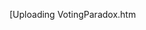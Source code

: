 [Uploading VotingParadox.htm<!DOCTYPE html>
<html lang="en">
<head>
    <meta charset="UTF-8">
    <meta name="viewport" content="width=device-width, initial-scale=1.0">
    <title>Economic Anxiety vs Cultural Identity: American Voting Patterns</title>
    <script src="https://cdnjs.cloudflare.com/ajax/libs/Chart.js/3.9.1/chart.min.js"></script>
    <script>
        // Wait for Chart.js to load and test it
        window.addEventListener('load', function() {
            console.log('Page fully loaded');
            console.log('Chart.js available:', typeof Chart !== 'undefined');
            if (typeof Chart !== 'undefined') {
                console.log('Chart.js version:', Chart.version);
            }
        });

        // Define showTab function immediately
        function showTab(tabName) {
            console.log('=== showTab called with:', tabName, '===');
            
            // Hide all tab contents
            const tabContents = document.querySelectorAll('.tab-content');
            console.log('Found tab contents:', tabContents.length);
            tabContents.forEach((tab, index) => {
                console.log(`Tab ${index}:`, tab.id, 'active:', tab.classList.contains('active'));
                if (tab) tab.classList.remove('active');
            });

            // Remove active class from all buttons
            const tabButtons = document.querySelectorAll('.tab-button');
            tabButtons.forEach(button => {
                if (button) button.classList.remove('active');
            });

            // Show selected tab
            const targetTab = document.getElementById(tabName);
            console.log('Target tab element:', targetTab);
            if (targetTab) {
                targetTab.classList.add('active');
                console.log('Activated tab:', tabName);
                
                // Check if canvas elements exist in this tab
                const canvases = targetTab.querySelectorAll('canvas');
                console.log('Canvases in tab:', canvases.length);
                canvases.forEach((canvas, index) => {
                    console.log(`Canvas ${index}:`, canvas.id, 'width:', canvas.width, 'height:', canvas.height);
                });
            } else {
                console.error('Tab element not found for:', tabName);
                return;
            }
            
            // Find and activate the correct button
            const allButtons = document.querySelectorAll('.tab-button');
            allButtons.forEach(button => {
                if (button.onclick && button.onclick.toString().includes(`'${tabName}'`)) {
                    button.classList.add('active');
                    console.log('Activated button for:', tabName);
                }
            });

            // Wait longer and check Chart.js availability
            setTimeout(() => {
                console.log('=== Starting chart initialization ===');
                console.log('Chart.js available:', typeof Chart !== 'undefined');
                console.log('Charts object exists:', typeof charts !== 'undefined');
                
                if (typeof Chart !== 'undefined') {
                    console.log('Chart.js version:', Chart.version || 'unknown');
                    initializeChartsForTab(tabName);
                } else {
                    console.error('Chart.js is not available!');
                    // Try to show a simple message in the chart container
                    const targetTab = document.getElementById(tabName);
                    if (targetTab) {
                        const chartContainers = targetTab.querySelectorAll('.chart-wrapper');
                        chartContainers.forEach(container => {
                            container.innerHTML = '<p style="text-align: center; padding: 50px; color: red;">Chart.js failed to load</p>';
                        });
                    }
                }
            }, 1000);
        }
        
        // Test function availability
        console.log('showTab function defined');

        // Initialize charts object
        let charts = {};
        console.log('Charts object initialized');

        // Chart data definitions
        const distressedCountiesData = {
            labels: ['Prosperous', 'Comfortable', 'Mid-tier', 'At Risk', 'Distressed'],
            datasets: [{
                label: 'Trump 2024 Shift (%)',
                data: [-2.1, 1.3, 4.7, 8.9, 14.1],
                backgroundColor: 'rgba(255, 124, 124, 0.8)',
                borderColor: 'rgba(255, 124, 124, 1)',
                borderWidth: 2
            }, {
                label: 'Poverty Rate (%)',
                data: [8.5, 11.2, 14.8, 18.9, 23.7],
                backgroundColor: 'rgba(136, 132, 216, 0.8)',
                borderColor: 'rgba(136, 132, 216, 1)',
                borderWidth: 2
            }]
        };

        const manufacturingData = {
            datasets: [{
                label: 'Rust Belt',
                data: [
                    {x: -33.2, y: 8.1}, {x: -28.7, y: 9.5}, {x: -25.4, y: 6.2}, 
                    {x: -21.8, y: 7.8}, {x: -19.3, y: 4.9}
                ],
                backgroundColor: 'rgba(255, 124, 124, 0.8)',
                borderColor: 'rgba(255, 124, 124, 1)',
                pointRadius: 8
            }, {
                label: 'South',
                data: [
                    {x: -45.1, y: 3.8}, {x: -23.9, y: 2.1}, {x: -18.2, y: 2.8}
                ],
                backgroundColor: 'rgba(136, 132, 216, 0.8)',
                borderColor: 'rgba(136, 132, 216, 1)',
                pointRadius: 8
            }]
        };

        const casesData = {
            labels: ['Elliott County, KY', 'Mahoning County, OH', 'Monroe County, MI', 'Maverick County, TX'],
            datasets: [{
                label: 'Political Swing (Points)',
                data: [48, 26, 16, 14],
                backgroundColor: [
                    'rgba(255, 124, 124, 0.8)',
                    'rgba(136, 132, 216, 0.8)',
                    'rgba(255, 196, 88, 0.8)',
                    'rgba(130, 202, 157, 0.8)'
                ],
                borderColor: [
                    'rgba(255, 124, 124, 1)',
                    'rgba(136, 132, 216, 1)',
                    'rgba(255, 196, 88, 1)',
                    'rgba(130, 202, 157, 1)'
                ],
                borderWidth: 2
            }]
        };

        const policyData = {
            labels: ['Healthcare\n(ACA/Medicaid)', 'Tax Cuts\nfor Wealthy', 'Trade\nTariffs', 'School\nVouchers'],
            datasets: [{
                label: 'General Public Support (%)',
                data: [68, 21, 35, 42],
                backgroundColor: 'rgba(130, 202, 157, 0.8)',
                borderColor: 'rgba(130, 202, 157, 1)',
                borderWidth: 2
            }, {
                label: 'Votes Against Self-Interest (%)',
                data: [72, 58, 71, 65],
                backgroundColor: 'rgba(255, 124, 124, 0.8)',
                borderColor: 'rgba(255, 124, 124, 1)',
                borderWidth: 2
            }]
        };

        const messagingData = {
            labels: ['Pure Economic\nPolicy', 'Cultural\nValues', 'Economic +\nCultural', 'Immigration +\nEconomy', 'National\nIdentity'],
            datasets: [{
                label: 'Social Media Engagement (%)',
                data: [2.1, 8.4, 6.7, 9.2, 7.8],
                backgroundColor: 'rgba(136, 132, 216, 0.8)',
                borderColor: 'rgba(136, 132, 216, 1)',
                borderWidth: 2
            }, {
                label: 'Political Effectiveness (%)',
                data: [25, 78, 82, 85, 79],
                backgroundColor: 'rgba(130, 202, 157, 0.8)',
                borderColor: 'rgba(130, 202, 157, 1)',
                borderWidth: 2
            }]
        };

        const prioritiesData = {
            labels: ['Economy', 'Immigration', 'Crime', 'Cultural Values', 'Healthcare', 'Education'],
            datasets: [{
                label: 'Trump Voters (%)',
                data: [93, 82, 76, 71, 45, 38],
                backgroundColor: 'rgba(255, 124, 124, 0.8)',
                borderColor: 'rgba(255, 124, 124, 1)',
                borderWidth: 2
            }, {
                label: 'All Voters (%)',
                data: [81, 45, 38, 34, 67, 58],
                backgroundColor: 'rgba(136, 132, 216, 0.8)',
                borderColor: 'rgba(136, 132, 216, 1)',
                borderWidth: 2
            }]
        };

        // Chart initialization function
        function initializeChartsForTab(tabName) {
            console.log('Initializing charts for tab:', tabName);
            console.log('Charts object before:', Object.keys(charts));
            
            // Create real charts with actual data
            if (tabName === 'economic') {
                console.log('Creating economic charts...');
                
                // Distress Chart
                if (!charts.distressChart) {
                    const canvas = document.getElementById('distressChart');
                    if (canvas) {
                        console.log('Creating distress chart');
                        const ctx = canvas.getContext('2d');
                        charts.distressChart = new Chart(ctx, {
                            type: 'bar',
                            data: distressedCountiesData,
                            options: {
                                responsive: true,
                                maintainAspectRatio: false,
                                plugins: {
                                    title: {
                                        display: true,
                                        text: 'Economic Distress vs Republican Voting'
                                    },
                                    legend: {
                                        display: true
                                    }
                                },
                                scales: {
                                    y: {
                                        beginAtZero: true,
                                        title: {
                                            display: true,
                                            text: 'Percentage'
                                        }
                                    }
                                }
                            }
                        });
                        console.log('Distress chart created successfully');
                    }
                }

                // Manufacturing Chart
                if (!charts.manufacturingChart) {
                    const canvas = document.getElementById('manufacturingChart');
                    if (canvas) {
                        console.log('Creating manufacturing chart');
                        const ctx = canvas.getContext('2d');
                        charts.manufacturingChart = new Chart(ctx, {
                            type: 'scatter',
                            data: manufacturingData,
                            options: {
                                responsive: true,
                                maintainAspectRatio: false,
                                plugins: {
                                    title: {
                                        display: true,
                                        text: 'Manufacturing Job Losses vs Political Shifts'
                                    },
                                    legend: {
                                        display: true
                                    }
                                },
                                scales: {
                                    x: {
                                        title: {
                                            display: true,
                                            text: 'Manufacturing Jobs Lost (%)'
                                        }
                                    },
                                    y: {
                                        title: {
                                            display: true,
                                            text: 'Trump Vote Shift 2016 (%)'
                                        }
                                    }
                                }
                            }
                        });
                        console.log('Manufacturing chart created successfully');
                    }
                }
                
            } else if (tabName === 'regional') {
                console.log('Creating regional charts...');
                
                if (!charts.casesChart) {
                    const canvas = document.getElementById('casesChart');
                    if (canvas) {
                        console.log('Creating cases chart');
                        const ctx = canvas.getContext('2d');
                        charts.casesChart = new Chart(ctx, {
                            type: 'bar',
                            data: casesData,
                            options: {
                                responsive: true,
                                maintainAspectRatio: false,
                                plugins: {
                                    title: {
                                        display: true,
                                        text: 'County Case Studies: Political Swings'
                                    },
                                    legend: {
                                        display: false
                                    }
                                },
                                scales: {
                                    y: {
                                        beginAtZero: true,
                                        title: {
                                            display: true,
                                            text: 'Political Swing (Points)'
                                        }
                                    }
                                }
                            }
                        });
                        console.log('Cases chart created successfully');
                    }
                }
                
            } else if (tabName === 'policy') {
                console.log('Creating policy charts...');
                
                if (!charts.policyChart) {
                    const canvas = document.getElementById('policyChart');
                    if (canvas) {
                        console.log('Creating policy chart');
                        const ctx = canvas.getContext('2d');
                        charts.policyChart = new Chart(ctx, {
                            type: 'bar',
                            data: policyData,
                            options: {
                                responsive: true,
                                maintainAspectRatio: false,
                                plugins: {
                                    title: {
                                        display: true,
                                        text: 'Policy Support vs Voting Behavior'
                                    },
                                    legend: {
                                        display: true
                                    }
                                },
                                scales: {
                                    y: {
                                        beginAtZero: true,
                                        title: {
                                            display: true,
                                            text: 'Percentage (%)'
                                        }
                                    }
                                }
                            }
                        });
                        console.log('Policy chart created successfully');
                    }
                }
                
            } else if (tabName === 'messaging') {
                console.log('Creating messaging charts...');
                
                if (!charts.messagingChart) {
                    const canvas = document.getElementById('messagingChart');
                    if (canvas) {
                        console.log('Creating messaging chart');
                        const ctx = canvas.getContext('2d');
                        charts.messagingChart = new Chart(ctx, {
                            type: 'bar',
                            data: messagingData,
                            options: {
                                responsive: true,
                                maintainAspectRatio: false,
                                plugins: {
                                    title: {
                                        display: true,
                                        text: 'Cultural vs Economic Messaging Effectiveness'
                                    },
                                    legend: {
                                        display: true
                                    }
                                },
                                scales: {
                                    y: {
                                        beginAtZero: true,
                                        title: {
                                            display: true,
                                            text: 'Percentage'
                                        }
                                    }
                                }
                            }
                        });
                        console.log('Messaging chart created successfully');
                    }
                }

                if (!charts.prioritiesChart) {
                    const canvas = document.getElementById('prioritiesChart');
                    if (canvas) {
                        console.log('Creating priorities chart');
                        const ctx = canvas.getContext('2d');
                        charts.prioritiesChart = new Chart(ctx, {
                            type: 'bar',
                            data: prioritiesData,
                            options: {
                                responsive: true,
                                maintainAspectRatio: false,
                                plugins: {
                                    title: {
                                        display: true,
                                        text: 'Voter Priorities: Trump Supporters vs All Voters'
                                    },
                                    legend: {
                                        display: true
                                    }
                                },
                                scales: {
                                    y: {
                                        beginAtZero: true,
                                        title: {
                                            display: true,
                                            text: 'Importance (%)'
                                        }
                                    }
                                }
                            }
                        });
                        console.log('Priorities chart created successfully');
                    }
                }
            }
            
            console.log('Chart initialization complete for:', tabName);
            console.log('Charts object after:', Object.keys(charts));
        }
    </script>
    <style>
        * {
            margin: 0;
            padding: 0;
            box-sizing: border-box;
        }

        body {
            font-family: -apple-system, BlinkMacSystemFont, 'Segoe UI', Roboto, sans-serif;
            background: #f5f5f5;
            color: #333;
            line-height: 1.6;
        }

        .container {
            max-width: 1200px;
            margin: 0 auto;
            padding: 20px;
        }

        .header {
            text-align: center;
            margin-bottom: 40px;
            background: linear-gradient(135deg, #667eea 0%, #764ba2 100%);
            color: white;
            padding: 40px 20px;
            border-radius: 15px;
            box-shadow: 0 10px 30px rgba(0,0,0,0.1);
        }

        .header h1 {
            font-size: 2.5rem;
            margin-bottom: 10px;
            font-weight: 700;
        }

        .header p {
            font-size: 1.2rem;
            opacity: 0.9;
        }

        .tabs {
            display: flex;
            justify-content: center;
            margin-bottom: 30px;
            background: white;
            border-radius: 10px;
            padding: 5px;
            box-shadow: 0 5px 15px rgba(0,0,0,0.1);
        }

        .tab-button {
            padding: 12px 24px;
            margin: 0 2px;
            border: none;
            background: transparent;
            cursor: pointer;
            border-radius: 8px;
            font-weight: 600;
            transition: all 0.3s ease;
            color: #666;
            user-select: none;
        }

        .tab-button.active {
            background: #667eea !important;
            color: white !important;
            box-shadow: 0 2px 10px rgba(102, 126, 234, 0.3);
        }

        .tab-button:hover:not(.active) {
            background: #f0f0f0;
            color: #333;
        }

        .tab-button:active {
            transform: translateY(1px);
        }

        .tab-content {
            display: none;
        }

        .tab-content.active {
            display: block;
            animation: fadeIn 0.3s ease;
        }

        @keyframes fadeIn {
            from { opacity: 0; transform: translateY(10px); }
            to { opacity: 1; transform: translateY(0); }
        }

        .chart-container {
            background: white;
            padding: 30px;
            border-radius: 15px;
            margin-bottom: 30px;
            box-shadow: 0 5px 20px rgba(0,0,0,0.1);
        }

        .chart-container h3 {
            font-size: 1.5rem;
            margin-bottom: 20px;
            color: #333;
            border-bottom: 3px solid #667eea;
            padding-bottom: 10px;
        }

        .chart-wrapper {
            position: relative;
            height: 400px;
            margin-bottom: 15px;
        }

        .chart-description {
            font-size: 0.9rem;
            color: #666;
            background: #f8f9fa;
            padding: 15px;
            border-radius: 8px;
            border-left: 4px solid #667eea;
        }

        .stats-grid {
            display: grid;
            grid-template-columns: repeat(auto-fit, minmax(250px, 1fr));
            gap: 20px;
            margin-bottom: 30px;
        }

        .stat-card {
            background: white;
            padding: 25px;
            border-radius: 15px;
            text-align: center;
            box-shadow: 0 5px 20px rgba(0,0,0,0.1);
            transition: transform 0.3s ease;
        }

        .stat-card:hover {
            transform: translateY(-5px);
        }

        .stat-number {
            font-size: 2.5rem;
            font-weight: 700;
            margin-bottom: 10px;
        }

        .stat-description {
            color: #666;
            font-size: 0.9rem;
        }

        .case-studies {
            display: grid;
            grid-template-columns: repeat(auto-fit, minmax(300px, 1fr));
            gap: 20px;
            margin-top: 20px;
        }

        .case-card {
            background: white;
            padding: 20px;
            border-radius: 10px;
            border-left: 4px solid #ff7c7c;
            box-shadow: 0 3px 15px rgba(0,0,0,0.1);
        }

        .case-card h4 {
            color: #333;
            margin-bottom: 10px;
            font-size: 1.1rem;
        }

        .case-card p {
            color: #666;
            font-size: 0.9rem;
            margin-bottom: 5px;
        }

        .transformation-grid {
            display: grid;
            grid-template-columns: repeat(auto-fit, minmax(200px, 1fr));
            gap: 20px;
            margin-top: 20px;
        }

        .transformation-card {
            padding: 20px;
            border-radius: 10px;
            text-align: center;
        }

        .transformation-card.blue {
            background: linear-gradient(135deg, #e3f2fd, #bbdefb);
            border: 2px solid #2196f3;
        }

        .transformation-card.red {
            background: linear-gradient(135deg, #ffebee, #ffcdd2);
            border: 2px solid #f44336;
        }

        .transformation-card.gray {
            background: linear-gradient(135deg, #f5f5f5, #e0e0e0);
            border: 2px solid #9e9e9e;
        }

        .transformation-number {
            font-size: 2rem;
            font-weight: 700;
            margin-bottom: 5px;
        }

        .findings-grid {
            display: grid;
            grid-template-columns: repeat(auto-fit, minmax(350px, 1fr));
            gap: 30px;
            margin-top: 20px;
        }

        .findings-section {
            background: white;
            padding: 25px;
            border-radius: 15px;
            box-shadow: 0 5px 20px rgba(0,0,0,0.1);
        }

        .findings-section h4 {
            margin-bottom: 15px;
            padding-bottom: 10px;
            border-bottom: 2px solid;
        }

        .findings-section.economic h4 {
            color: #2196f3;
            border-color: #2196f3;
        }

        .findings-section.cultural h4 {
            color: #f44336;
            border-color: #f44336;
        }

        .findings-section ul {
            list-style: none;
        }

        .findings-section li {
            padding: 8px 0;
            font-size: 0.9rem;
            border-bottom: 1px solid #eee;
        }

        .findings-section li:last-child {
            border-bottom: none;
        }

        .theory-section {
            background: white;
            padding: 25px;
            border-radius: 15px;
            box-shadow: 0 5px 20px rgba(0,0,0,0.1);
            margin-top: 20px;
        }

        .theory-item {
            padding: 15px;
            margin-bottom: 15px;
            border-radius: 8px;
            border-left: 4px solid;
        }

        .theory-item.blue {
            background: #e3f2fd;
            border-color: #2196f3;
        }

        .theory-item.green {
            background: #e8f5e8;
            border-color: #4caf50;
        }

        .theory-item.purple {
            background: #f3e5f5;
            border-color: #9c27b0;
        }

        .theory-item h4 {
            margin-bottom: 8px;
            font-size: 1.1rem;
        }

        .theory-item p {
            color: #666;
            font-size: 0.9rem;
        }

        .footer {
            text-align: center;
            margin-top: 40px;
            padding: 20px;
            color: #666;
            font-size: 0.8rem;
            background: white;
            border-radius: 10px;
        }

        @media (max-width: 768px) {
            .header h1 {
                font-size: 2rem;
            }
            
            .header p {
                font-size: 1rem;
            }
            
            .tabs {
                flex-wrap: wrap;
            }
            
            .tab-button {
                padding: 10px 16px;
                font-size: 0.9rem;
            }
        }
    </style>
</head>
<body>
    <div class="container">
        <div class="header">
            <h1>Economic Anxiety vs Cultural Identity</h1>
            <p>Interactive analysis of why economically struggling communities vote against their apparent economic interests</p>
        </div>

        <div class="tabs">
            <button class="tab-button active" onclick="console.log('Summary clicked'); showTab('summary')">Summary</button>
            <button class="tab-button" onclick="console.log('Economic clicked'); showTab('economic')">Economic Data</button>
            <button class="tab-button" onclick="console.log('Regional clicked'); showTab('regional')">Regional Cases</button>
            <button class="tab-button" onclick="console.log('Policy clicked'); showTab('policy')">Policy Contradictions</button>
            <button class="tab-button" onclick="console.log('Messaging clicked'); showTab('messaging')">Cultural Messaging</button>
        </div>

        <!-- Summary Tab -->
        <div id="summary" class="tab-content active">
            <div style="background: linear-gradient(135deg, #e3f2fd, #ffebee); padding: 30px; border-radius: 15px; text-align: center; margin-bottom: 30px;">
                <h3 style="font-size: 2rem; margin-bottom: 15px; color: #333;">The American Voting Paradox</h3>
                <p style="font-size: 1.1rem; color: #555; max-width: 800px; margin: 0 auto;">
                    Economically struggling communities consistently vote for policies that may harm their economic interests, 
                    driven by cultural identity considerations that override rational economic calculations.
                </p>
            </div>

            <div class="stats-grid">
                <div class="stat-card">
                    <div class="stat-number" style="color: #f44336;">97%</div>
                    <div class="stat-description">of the 100 poorest counties are in Republican states</div>
                </div>
                <div class="stat-card">
                    <div class="stat-number" style="color: #2196f3;">+14.1%</div>
                    <div class="stat-description">average swing toward Trump in most distressed counties</div>
                </div>
                <div class="stat-card">
                    <div class="stat-number" style="color: #4caf50;">3.5x</div>
                    <div class="stat-description">cultural anxiety is stronger predictor than economic distress</div>
                </div>
                <div class="stat-card">
                    <div class="stat-number" style="color: #9c27b0;">5.5M</div>
                    <div class="stat-description">manufacturing jobs lost (2000-2017) in areas that shifted Republican</div>
                </div>
            </div>

            <div class="findings-grid">
                <div class="findings-section economic">
                    <h4>Economic Patterns</h4>
                    <ul>
                        <li>• Highest distress counties show largest Republican swings</li>
                        <li>• Manufacturing job losses correlate with conservative voting</li>
                        <li>• Trade war policies hurt the communities that supported them</li>
                        <li>• Tax cuts primarily benefit wealthy while harming working families</li>
                    </ul>
                </div>
                <div class="findings-section cultural">
                    <h4>Cultural Drivers</h4>
                    <ul>
                        <li>• Cultural messaging outperforms economic appeals 4:1</li>
                        <li>• Identity-based content achieves higher viral rates</li>
                        <li>• Status threat more powerful than economic threat</li>
                        <li>• Group loyalty overrides individual economic interest</li>
                    </ul>
                </div>
            </div>

            <div class="theory-section">
                <h3 style="margin-bottom: 20px;">Theoretical Framework</h3>
                <div class="theory-item blue">
                    <h4>System Justification Theory</h4>
                    <p>People defend existing systems even when disadvantaged, driven by needs for certainty, security, and social acceptance.</p>
                </div>
                <div class="theory-item green">
                    <h4>Social Identity Theory</h4>
                    <p>Group membership and cultural identity often override individual economic calculations in political decision-making.</p>
                </div>
                <div class="theory-item purple">
                    <h4>Motivated Reasoning</h4>
                    <p>Voters engage emotion-based reasoning that supports group identity rather than analytical thinking about economic interests.</p>
                </div>
            </div>
        </div>

        <!-- Economic Data Tab -->
        <div id="economic" class="tab-content">
            <div class="chart-container">
                <h3>Economic Distress vs Republican Voting (2024)</h3>
                <div class="chart-wrapper">
                    <canvas id="distressChart"></canvas>
                </div>
                <div class="chart-description">
                    <strong>Key Finding:</strong> Counties with highest economic distress show largest shifts toward Trump (+14.1%), 
                    despite policies that may not address their economic challenges.
                </div>
            </div>

            <div class="chart-container">
                <h3>Manufacturing Job Losses vs Political Shifts</h3>
                <div class="chart-wrapper">
                    <canvas id="manufacturingChart"></canvas>
                </div>
                <div class="chart-description">
                    <strong>Paradox:</strong> States with greater manufacturing job losses showed larger swings toward policies 
                    that economists predict will not restore manufacturing employment.
                </div>
            </div>
        </div>

        <!-- Regional Cases Tab -->
        <div id="regional" class="tab-content">
            <div class="chart-container">
                <h3>County Case Studies: Economic Distress vs Political Swings</h3>
                <div class="chart-wrapper">
                    <canvas id="casesChart"></canvas>
                </div>
                <div class="case-studies">
                    <div class="case-card">
                        <h4>Elliott County, KY</h4>
                        <p>Poorest county, massive swing</p>
                        <p><strong>Poverty Rate:</strong> 32.1%</p>
                        <p><strong>Political Swing:</strong> 48 points</p>
                    </div>
                    <div class="case-card">
                        <h4>Mahoning County, OH</h4>
                        <p>Youngstown - lost 40k steel jobs</p>
                        <p><strong>Poverty Rate:</strong> 19.8%</p>
                        <p><strong>Political Swing:</strong> 26 points</p>
                    </div>
                    <div class="case-card">
                        <h4>Monroe County, MI</h4>
                        <p>Auto industry struggles</p>
                        <p><strong>Poverty Rate:</strong> 12.3%</p>
                        <p><strong>Political Swing:</strong> 16 points</p>
                    </div>
                    <div class="case-card">
                        <h4>Maverick County, TX</h4>
                        <p>95% Hispanic, biggest 2024 swing</p>
                        <p><strong>Poverty Rate:</strong> 28.7%</p>
                        <p><strong>Political Swing:</strong> 14 points</p>
                    </div>
                </div>
            </div>

            <div class="chart-container">
                <h3>West Virginia Transformation</h3>
                <div class="transformation-grid">
                    <div class="transformation-card blue">
                        <h4>1996</h4>
                        <div class="transformation-number">+15%</div>
                        <p>Clinton margin over Dole<br/>Higher than California</p>
                    </div>
                    <div class="transformation-card red">
                        <h4>2024</h4>
                        <div class="transformation-number">+42%</div>
                        <p>Trump margin<br/>2nd best performing state</p>
                    </div>
                    <div class="transformation-card gray">
                        <h4>Economic Reality</h4>
                        <div class="transformation-number">-78%</div>
                        <p>Coal jobs lost since 1970s<br/>Population declining 6 years</p>
                    </div>
                </div>
            </div>
        </div>

        <!-- Policy Contradictions Tab -->
        <div id="policy" class="tab-content">
            <div class="chart-container">
                <h3>Policy Support vs Voting Behavior Contradictions</h3>
                <div class="chart-wrapper">
                    <canvas id="policyChart"></canvas>
                </div>
                <div class="chart-description">
                    <strong>Contradiction:</strong> High general support for policies that would help economically struggling communities, 
                    but consistent voting for representatives who oppose these policies.
                </div>
            </div>

            <div class="chart-container">
                <h3>Kentucky Healthcare Paradox</h3>
                <div class="findings-grid">
                    <div class="findings-section economic">
                        <h4>ACA Benefits in Kentucky</h4>
                        <ul>
                            <li>• <strong>475,000</strong> gained coverage</li>
                            <li>• Uninsured rate: <strong>19% → 7%</strong></li>
                            <li>• Drug treatment up <strong>740%</strong></li>
                            <li>• Billions in federal funding</li>
                            <li>• Better than national average</li>
                        </ul>
                    </div>
                    <div class="findings-section cultural">
                        <h4>Voting Behavior</h4>
                        <ul>
                            <li>• Reelected Mitch McConnell</li>
                            <li>• Elected Bevin (anti-ACA)</li>
                            <li>• Supported ACA repeal efforts</li>
                            <li>• Voted against healthcare expansion</li>
                            <li>• Maintained opposition despite benefits</li>
                        </ul>
                    </div>
                </div>
            </div>
        </div>

        <!-- Cultural Messaging Tab -->
        <div id="messaging" class="tab-content">
            <div class="chart-container">
                <h3>Cultural vs Economic Messaging Effectiveness</h3>
                <div class="chart-wrapper">
                    <canvas id="messagingChart"></canvas>
                </div>
                <div class="chart-description">
                    <strong>Key Insight:</strong> Cultural messaging and identity-based appeals significantly outperform 
                    pure economic policy discussions in both engagement and political effectiveness.
                </div>
            </div>

            <div class="chart-container">
                <h3>Voter Priorities: Trump Supporters vs All Voters</h3>
                <div class="chart-wrapper">
                    <canvas id="prioritiesChart"></canvas>
                </div>
                <div class="chart-description">
                    <strong>Pattern:</strong> While economy ranks high for all voters, Trump supporters prioritize 
                    cultural issues (immigration, crime, values) much more than general population.
                </div>
            </div>
        </div>

        <div class="footer">
            <p>Data sources: Economic Innovation Group, Bureau of Labor Statistics, American National Election Studies, Pew Research, Academic Studies</p>
        </div>
    </div>

    <script>
    <script>
        // Chart data
        const distressedCountiesData = {
            labels: ['Prosperous', 'Comfortable', 'Mid-tier', 'At Risk', 'Distressed'],
            datasets: [{
                label: 'Trump 2024 Shift (%)',
                data: [-2.1, 1.3, 4.7, 8.9, 14.1],
                backgroundColor: 'rgba(255, 124, 124, 0.8)',
                borderColor: 'rgba(255, 124, 124, 1)',
                borderWidth: 2,
                yAxisID: 'y'
            }, {
                label: 'Poverty Rate (%)',
                data: [8.5, 11.2, 14.8, 18.9, 23.7],
                backgroundColor: 'rgba(136, 132, 216, 0.8)',
                borderColor: 'rgba(136, 132, 216, 1)',
                borderWidth: 2,
                yAxisID: 'y1'
            }]
        };

        const manufacturingData = {
            datasets: [{
                label: 'Rust Belt',
                data: [
                    {x: -33.2, y: 8.1}, {x: -28.7, y: 9.5}, {x: -25.4, y: 6.2}, 
                    {x: -21.8, y: 7.8}, {x: -19.3, y: 4.9}
                ],
                backgroundColor: 'rgba(255, 124, 124, 0.8)',
                borderColor: 'rgba(255, 124, 124, 1)',
                pointRadius: 8
            }, {
                label: 'South',
                data: [
                    {x: -45.1, y: 3.8}, {x: -23.9, y: 2.1}, {x: -18.2, y: 2.8}
                ],
                backgroundColor: 'rgba(136, 132, 216, 0.8)',
                borderColor: 'rgba(136, 132, 216, 1)',
                pointRadius: 8
            }]
        };

        const casesData = {
            labels: ['Elliott County, KY', 'Mahoning County, OH', 'Monroe County, MI', 'Maverick County, TX'],
            datasets: [{
                label: 'Political Swing (Points)',
                data: [48, 26, 16, 14],
                backgroundColor: [
                    'rgba(255, 124, 124, 0.8)',
                    'rgba(136, 132, 216, 0.8)',
                    'rgba(255, 196, 88, 0.8)',
                    'rgba(130, 202, 157, 0.8)'
                ],
                borderColor: [
                    'rgba(255, 124, 124, 1)',
                    'rgba(136, 132, 216, 1)',
                    'rgba(255, 196, 88, 1)',
                    'rgba(130, 202, 157, 1)'
                ],
                borderWidth: 2
            }]
        };

        const policyData = {
            labels: ['Healthcare\n(ACA/Medicaid)', 'Tax Cuts\nfor Wealthy', 'Trade\nTariffs', 'School\nVouchers'],
            datasets: [{
                label: 'General Public Support (%)',
                data: [68, 21, 35, 42],
                backgroundColor: 'rgba(130, 202, 157, 0.8)',
                borderColor: 'rgba(130, 202, 157, 1)',
                borderWidth: 2
            }, {
                label: 'Votes Against Self-Interest (%)',
                data: [72, 58, 71, 65],
                backgroundColor: 'rgba(255, 124, 124, 0.8)',
                borderColor: 'rgba(255, 124, 124, 1)',
                borderWidth: 2
            }]
        };

        const messagingData = {
            labels: ['Pure Economic\nPolicy', 'Cultural\nValues', 'Economic +\nCultural', 'Immigration +\nEconomy', 'National\nIdentity'],
            datasets: [{
                label: 'Social Media Engagement (%)',
                data: [2.1, 8.4, 6.7, 9.2, 7.8],
                backgroundColor: 'rgba(136, 132, 216, 0.8)',
                borderColor: 'rgba(136, 132, 216, 1)',
                borderWidth: 2,
                yAxisID: 'y'
            }, {
                label: 'Political Effectiveness (%)',
                data: [25, 78, 82, 85, 79],
                backgroundColor: 'rgba(130, 202, 157, 0.8)',
                borderColor: 'rgba(130, 202, 157, 1)',
                borderWidth: 2,
                yAxisID: 'y1'
            }]
        };

        const prioritiesData = {
            labels: ['Economy', 'Immigration', 'Crime', 'Cultural Values', 'Healthcare', 'Education'],
            datasets: [{
                label: 'Trump Voters (%)',
                data: [93, 82, 76, 71, 45, 38],
                backgroundColor: 'rgba(255, 124, 124, 0.8)',
                borderColor: 'rgba(255, 124, 124, 1)',
                borderWidth: 2
            }, {
                label: 'All Voters (%)',
                data: [81, 45, 38, 34, 67, 58],
                backgroundColor: 'rgba(136, 132, 216, 0.8)',
                borderColor: 'rgba(136, 132, 216, 1)',
                borderWidth: 2
            }]
        };

        let charts = {};

        function initializeChartsForTab(tabName) {
            if (tabName === 'economic') {
                if (!charts.distressChart) {
                    const ctx1 = document.getElementById('distressChart').getContext('2d');
                    charts.distressChart = new Chart(ctx1, {
                        type: 'bar',
                        data: distressedCountiesData,
                        options: {
                            responsive: true,
                            maintainAspectRatio: false,
                            scales: {
                                y: {
                                    title: {
                                        display: true,
                                        text: 'Percentage (%)'
                                    }
                                }
                            },
                            plugins: {
                                legend: {
                                    display: true
                                }
                            }
                        }
                    });
                }
            } else if (tabName === 'messaging') {
                if (!charts.messagingChart) {
                    const ctx5 = document.getElementById('messagingChart').getContext('2d');
                    charts.messagingChart = new Chart(ctx5, {
                        type: 'bar',
                        data: messagingData,
                        options: {
                            responsive: true,
                            maintainAspectRatio: false,
                            scales: {
                                y: {
                                    type: 'linear',
                                    display: true,
                                    position: 'left',
                                    title: {
                                        display: true,
                                        text: 'Social Media Engagement (%)'
                                    }
                                },
                                y1: {
                                    type: 'linear',
                                    display: true,
                                    position: 'right',
                                    title: {
                                        display: true,
                                        text: 'Political Effectiveness (%)'
                                    },
                                    grid: {
                                        drawOnChartArea: false,
                                    },
                                }
                            },
                            plugins: {
                                legend: {
                                    display: true
                                }
                            }
                        }
                    });
                }

                if (!charts.prioritiesChart) {
                    const ctx6 = document.getElementById('prioritiesChart').getContext('2d');
                    charts.prioritiesChart = new Chart(ctx6, {
                        type: 'bar',
                        data: prioritiesData,
                        options: {
                            responsive: true,
                            maintainAspectRatio: false,
                            scales: {
                                y: {
                                    title: {
                                        display: true,
                                        text: 'Importance (%)'
                                    }
                                }
                            },
                            plugins: {
                                legend: {
                                    display: true
                                }
                            }
                        }
                    });
                }
            }
        }

        // Initialize when page loads
        document.addEventListener('DOMContentLoaded', function() {
            console.log('DOM loaded, initializing...');
            
            // Test basic functionality
            console.log('Testing selectors...');
            console.log('Tab contents found:', document.querySelectorAll('.tab-content').length);
            console.log('Tab buttons found:', document.querySelectorAll('.tab-button').length);
            
            // Add event listeners to tab buttons (as backup to onclick)
            const tabButtons = document.querySelectorAll('.tab-button');
            tabButtons.forEach((button, index) => {
                console.log(`Setting up button ${index}:`, button.getAttribute('data-tab'));
                button.addEventListener('click', function(e) {
                    e.preventDefault();
                    const tabName = this.getAttribute('data-tab');
                    console.log('Event listener triggered for:', tabName);
                    window.showTab(tabName);
                });
            });
            
            // Initialize default view
            console.log('Initializing default view...');
            initializeChartsForTab('summary');
            
            // Test the showTab function directly
            console.log('Testing showTab function...');
            if (typeof window.showTab === 'function') {
                console.log('showTab function is available');
            } else {
                console.error('showTab function is NOT available');
            }
        });
                            responsive: true,
                            maintainAspectRatio: false,
                            scales: {
                                y: {
                                    type: 'linear',
                                    display: true,
                                    position: 'left',
                                    title: {
                                        display: true,
                                        text: 'Trump 2024 Shift (%)'
                                    }
                                },
                                y1: {
                                    type: 'linear',
                                    display: true,
                                    position: 'right',
                                    title: {
                                        display: true,
                                        text: 'Poverty Rate (%)'
                                    },
                                    grid: {
                                        drawOnChartArea: false,
                                    },
                                }
                            },
                            plugins: {
                                legend: {
                                    display: true
                                }
                            }
                        }
                    });
                }

                if (!charts.manufacturingChart) {
                    const ctx2 = document.getElementById('manufacturingChart').getContext('2d');
                    charts.manufacturingChart = new Chart(ctx2, {
                        type: 'scatter',
                        data: manufacturingData,
                        options: {
                            responsive: true,
                            maintainAspectRatio: false,
                            scales: {
                                x: {
                                    title: {
                                        display: true,
                                        text: 'Manufacturing Jobs Lost (%)'
                                    }
                                },
                                y: {
                                    title: {
                                        display: true,
                                        text: 'Trump Vote Shift 2016 (%)'
                                    }
                                }
                            },
                            plugins: {
                                legend: {
                                    display: true
                                }
                            }
                        }
                    });
                }
            } else if (tabName === 'regional') {
                if (!charts.casesChart) {
                    const ctx3 = document.getElementById('casesChart').getContext('2d');
                    charts.casesChart = new Chart(ctx3, {
                        type: 'bar',
                        data: casesData,
                        options: {
                            responsive: true,
                            maintainAspectRatio: false,
                            scales: {
                                y: {
                                    title: {
                                        display: true,
                                        text: 'Political Swing (Percentage Points)'
                                    }
                                }
                            },
                            plugins: {
                                legend: {
                                    display: false
                                }
                            }
                        }
                    });
                }
            } else if (tabName === 'policy') {
                if (!charts.policyChart) {
                    const ctx4 = document.getElementById('policyChart').getContext('2d');
                    charts.policyChart = new Chart(ctx4, {
                        type: 'bar',
                        data: policyData,
                        options: {l…]()
